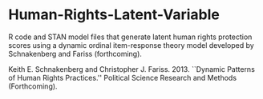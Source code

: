 Human-Rights-Latent-Variable
============================

R code and STAN model files that generate latent human rights protection scores using a dynamic ordinal item-response theory model developed by Schnakenberg and Fariss (forthcoming).



Keith E. Schnakenberg and Christopher J. Fariss. 2013. ``Dynamic Patterns of Human Rights Practices.'' Political Science Research and Methods (Forthcoming).

